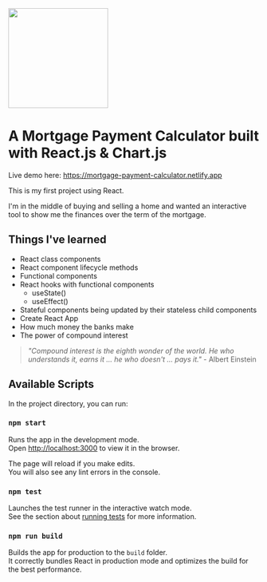 <img src="/logo.svg" width="200">

<h1>A Mortgage Payment Calculator built with React.js & Chart.js</h1>

<p>Live demo here: <a href="https://mortgage-payment-calculator.netlify.app/">https://mortgage-payment-calculator.netlify.app</a></p>

<p>This is my first project using React.</p>
<p>I'm in the middle of buying and selling a home and wanted an interactive tool to show me the finances over the term of the mortgage.</p>

<h2>Things I've learned</h2>

- React class components
- React component lifecycle methods
- Functional components
- React hooks with functional components
  - useState()
  - useEffect()
- Stateful components being updated by their stateless child components
- Create React App
- How much money the banks make
- The power of compound interest

> *"Compound interest is the eighth wonder of the world. He who understands it, earns it ... he who doesn't ... pays it."* - Albert Einstein


## Available Scripts

In the project directory, you can run:

### `npm start`

Runs the app in the development mode.<br />
Open [http://localhost:3000](http://localhost:3000) to view it in the browser.

The page will reload if you make edits.<br />
You will also see any lint errors in the console.

### `npm test`

Launches the test runner in the interactive watch mode.<br />
See the section about [running tests](https://facebook.github.io/create-react-app/docs/running-tests) for more information.

### `npm run build`

Builds the app for production to the `build` folder.<br />
It correctly bundles React in production mode and optimizes the build for the best performance.